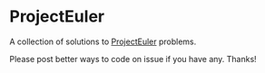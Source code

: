 # ProjectEuler
A collection of solutions to [ProjectEuler](https://projecteuler.net) problems.
  
Please post better ways to code on issue if you have any. Thanks!
